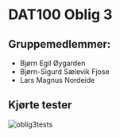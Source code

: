 # DAT100 Oblig 3

## Gruppemedlemmer:
- Bjørn Egil Øygarden
- Bjørn-Sigurd Sælevik Fjose
- Lars Magnus Nordeide

## Kjørte tester
![oblig3tests](https://user-images.githubusercontent.com/89018956/141972356-f3662abc-9cf4-44d1-bc0d-e12ff2ce446c.PNG)
